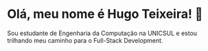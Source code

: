 # Olá, meu nome é Hugo Teixeira! 👋

Sou estudante de Engenharia da Computação na UNICSUL e estou trilhando meu caminho para o Full-Stack Development. 

